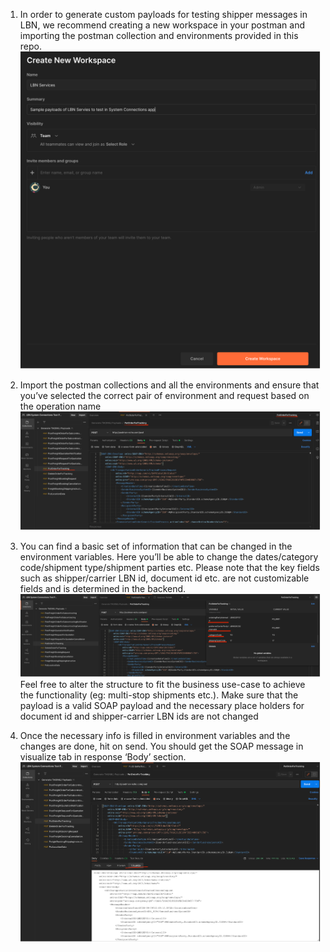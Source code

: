   
1. In order to generate custom payloads for testing shipper messages in LBN, we recommend creating a new workspace in your postman and importing the postman collection and environments provided in this repo.
![](images/0.png)
2. Import the postman collections and all the environments and ensure that you’ve selected the correct pair of environment and request based on the operation name
![](images/1.png)
  
  3. You can find a basic set of information that can be changed in the environment variables. Here you’ll be able to change the dates/category code/shipment type/shipment parties etc. Please note that the key fields such as shipper/carrier LBN id, document id etc. are not customizable fields and is determined in the backend. 
![](images/2.png)
  Feel free to alter the structure to fit the business use-case to achieve the functionality (eg: multi-stop shipments etc.). Make sure that the payload is a valid     SOAP payload and the necessary place holders for document id and shipper-carrier LBN ids are not changed
  
  
  4.	Once the necessary info is filled in environment variables and the changes are done, hit on send. You should get the SOAP message in visualize tab in response ‘Body’ section.
 ![](images/3.png)
